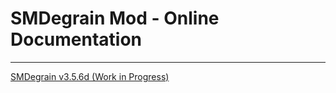 # SMDegrain Mod - Online Documentation

------

[SMDegrain v3.5.6d (Work in Progress)](https://raw.githack.com/Dogway/Avisynth-Scripts/master/SMDegrain%20v3.5.6d/SMDegrain%20v3.5.6d.html)
